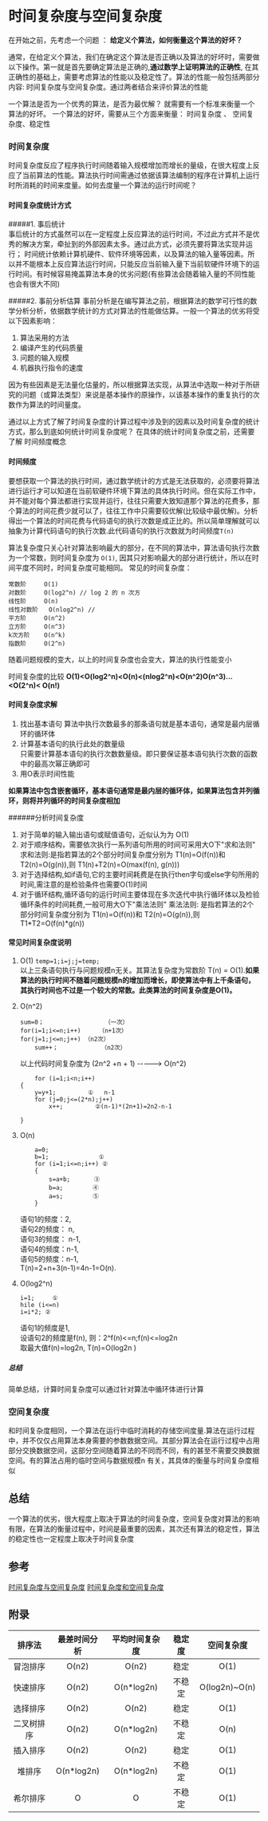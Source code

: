 # 时间复杂度与空间复杂度  

在开始之前，先考虑一个问题 ： __给定义个算法，如何衡量这个算法的好坏？__  

通常，在给定义个算法，我们在确定这个算法是否正确以及算法的好坏时，需要做以下操作。第一就是首先要确定算法是正确的,__通过数学上证明算法的正确性__, 在其正确性的基础上，需要考虑算法的性能以及稳定性了。算法的性能一般包括两部分内容: 时间复杂度与空间复杂度。通过两者结合来评价算法的性能  

一个算法是否为一个优秀的算法，是否为最优解？ 就需要有一个标准来衡量一个算法的好坏。 一个算法的好坏，需要从三个方面来衡量： 时间复杂度 、 空间复杂度、稳定性  

### 时间复杂度  
时间复杂度反应了程序执行时间随着输入规模增加而增长的量级，在很大程度上反应了当前算法的性能。算法执行时间需通过依据该算法编制的程序在计算机上运行时所消耗的时间来度量。如何去度量一个算法的运行时间呢？  
#### 时间复杂度统计方式  
#####1. 事后统计  
事后统计的方式虽然可以在一定程度上反应算法的运行时间，不过此方式并不是优秀的解决方案，牵扯到的外部因素太多。通过此方式，必须先要将算法实现并运行； 时间统计依赖计算机硬件、软件环境等因素，以及算法的输入量等因素。所以并不能根本上反应算法运行时间，只能反应当前输入量下当前软硬件环境下的运行时间。有时候容易掩盖算法本身的优劣问题(有些算法会随着输入量的不同性能也会有很大不同)  

#####2. 事前分析估算 
事前分析是在编写算法之前，根据算法的数学可行性的数学分析分析，依据数学统计的方式对算法的性能做估算。一般一个算法的优劣将受以下因素影响：  
1. 算法采用的方法  
2. 编译产生的代码质量  
3. 问题的输入规模  
4. 机器执行指令的速度    

因为有些因素是无法量化估量的，所以根据算法实现，从算法中选取一种对于所研究的问题（或算法类型）来说是基本操作的原操作，以该基本操作的重复执行的次数作为算法的时间量度。

通过以上方式了解了时间复杂度的计算过程中涉及到的因素以及时间复杂度的统计方式，那么到底如何统计时间复杂度呢？ 在具体的统计时间复杂度之前，还需要了解 时间频度概念   

#### 时间频度  
要想获取一个算法的执行时间，通过数学统计的方式是无法获取的，必须要将算法进行运行才可以知道在当前软硬件环境下算法的具体执行时间。但在实际工作中，并不能对每个算法都进行实现并运行，往往只需要大致知道那个算法的花费多，那个算法的时间花费少就可以了，往往工作中只需要较优解(比较级中最优解)。分析得出一个算法的时间花费与代码语句的执行次数是成正比的。所以简单理解就可以抽象为计算代码语句的执行次数.此代码语句的执行次数就为时间频度`T(n)`   


算法复杂度只关心针对算法影响最大的部分，在不同的算法中，算法语句执行次数为一个常数，则时间复杂度为 `O(1)`, 因其只对影响最大的部分进行统计，所以在时间平度不同时，时间复杂度可能相同。 常见的时间复杂度：  

``` 
常数阶     O(1) 
对数阶     O(log2^n) // log 2 的 n 次方 
线性阶     O(n) 
线性对数阶   O(nlog2^n) //  
平方阶     O(n^2)
立方阶     O(n^3) 
k次方阶    O(n^k)  
指数阶     O(2^n)  
```
随着问题规模的变大，以上的时间复杂度也会变大，算法的执行性能变小  

时间复杂度的比较 __O(1)<O(log2^n)<O(n)<(nlog2^n)<O(n^2)O(n^3)...<O(2^n)< O(n!)__   

#### 时间复杂度求解 
1. 找出基本语句 
    算法中执行次数最多的那条语句就是基本语句，通常是最内层循环的循环体
2. 计算基本语句的执行此处的数量级  
    只需要计算基本语句的执行次数数量级。即只要保证基本语句执行次数的函数中的最高次幂正确即可
3. 用O表示时间性能  

__如果算法中包含嵌套循环，基本语句通常是最内层的循环体，如果算法包含并列循环，则将并列循环的时间复杂度相加__  


######分析时间复杂度  
1. 对于简单的输入输出语句或赋值语句，近似认为为 O(1)  
2. 对于顺序结构，需要依次执行一系列语句所用的时间可采用大O下"求和法则"  
    求和法则:是指若算法的2个部分时间复杂度分别为 T1(n)=O(f(n))和 T2(n)=O(g(n)),则 T1(n)+T2(n)=O(max(f(n), g(n)))
3. 对于选择结构,如if语句,它的主要时间耗费是在执行then字句或else字句所用的时间,需注意的是检验条件也需要O(1)时间  
4. 对于循环结构,循环语句的运行时间主要体现在多次迭代中执行循环体以及检验循环条件的时间耗费,一般可用大O下"乘法法则"
    乘法法则: 是指若算法的2个部分时间复杂度分别为 T1(n)=O(f(n))和 T2(n)=O(g(n)),则 T1*T2=O(f(n)*g(n))

#### 常见时间复杂度说明  
1. O(1) 
    `temp=1;i=j;j=temp;`  
    以上三条语句执行与问题规模n无关。其算法复杂度为常数阶 T(n) = O(1).__如果算法的执行时间不随着问题规模n的增加而增长，即使算法中有上千条语句，其执行时间也不过是一个较大的常数。此类算法的时间复杂度是O(1)。__  
    
2. O(n^2)  
    ```
    sum=0；                 （一次）  
    for(i=1;i<=n;i++)     （n+1次）  
    for(j=1;j<=n;j++) （n2次）  
        sum++；            （n2次） 
    ```
    以上代码时间复杂度为 (2n^2 +n + 1) -----> O(n^2)  
    ``` 
        for (i=1;i<n;i++)  
    {   
        y=y+1;         ①   n-1  
        for (j=0;j<=(2*n);j++)
            x++;         ②(n-1)*(2n+1)=2n2-n-1

    }
    ```
3. O(n)  
    ```
        a=0;  
        b=1;              ①  
        for (i=1;i<=n;i++) ②  
        {    
            s=a+b;　　　　③  
            b=a;　　　　　④    
            a=s;　　　　　⑤  
        }  
    ```
    语句1的频度：2,        
           语句2的频度： n,        
          语句3的频度： n-1,        
          语句4的频度：n-1,    
          语句5的频度：n-1,   
          T(n)=2+n+3(n-1)=4n-1=O(n).

4. O(log2^n) 
    ```
    i=1;     ①  
    hile (i<=n)  
    i=i*2; ② 
    ```
     语句1的频度是1,  
          设语句2的频度是f(n),   则：2^f(n)<=n;f(n)<=log2n    
          取最大值f(n)=log2n,
          T(n)=O(log2n )

##### 总结 
简单总结，计算时间复杂度可以通过针对算法中循环体进行计算


### 空间复杂度  
和时间复杂度相同，一个算法在运行中临时消耗的存储空间度量.算法在运行过程中，并不仅仅占用算法本身需要的参数数据空间。其部分算法会在运行过程中占用部分交换数据空间，这部分空间随着算法的不同而不同，有的甚至不需要交换数据空间。有的算法占用的临时空间与数据规模n 有关，其具体的衡量与时间复杂度相似  


## 总结 
一个算法的优劣，很大程度上取决于算法的时间复杂度，空间复杂度对算法的影响有限，在算法的衡量过程中，时间是最重要的因素，其次还有算法的稳定性，算法的稳定性也一定程度上取决于时间复杂度   


## 参考 
[时间复杂度与空间复杂度](http://blog.csdn.net/zolalad/article/details/11848739#)
[时间复杂度和空间复杂度](http://blog.csdn.net/zxm490484080/article/details/72210501)

## 附录 
| 排序法 | 最差时间分析 | 平均时间复杂度 |  稳定度 |     空间复杂度|
|  :-:     | :-:        | :-:          |  :-:   |    :-:     |
|  冒泡排序|	O(n2)	  |  O(n2)	     |   稳定	 |    O(1)    |
|  快速排序|	O(n2)	   | O(n*log2n)	 |   不稳定 |	 O(log2n)~O(n)|
|  选择排序|	O(n2)	  |O(n2)	    |稳定	    |O(1)|  
|  二叉树排序|	O(n2)|	O(n*log2n)	|不稳定  |	O(n)|
|  插入排序  |O(n2)	|O(n2)	|稳定	|O(1)|
|  堆排序	|O(n*log2n)|	O(n*log2n)|	不稳定	|O(1)|
|  希尔排序 |	O	|O|	不稳定|	O(1)|
